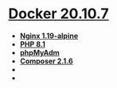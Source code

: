 # **[Docker 20.10.7](https://docs.docker.com/engine/release-notes/)**
- **[Nginx 1.19-alpine](https://hub.docker.com/layers/nginx/library/nginx/1.19.2-alpine/images/sha256-3d4c3485cf8af9c0e38718409918ed6255caa32d6867cf667a7339b0c5a5641e?context=explore)**
- **[PHP 8.1](https://hub.docker.com/layers/php/library/php/8.1.0-fpm/images/sha256-001281a0eb6140b0e5096664d785abd6e6d2921316d002c1d912867725076299?context=explore)**
- **[phpMyAdm](https://hub.docker.com/r/phpmyadmin/phpmyadmin/)**
- **[Composer 2.1.6](https://getcomposer.org/)**
- **[]()**
- **[]()**

